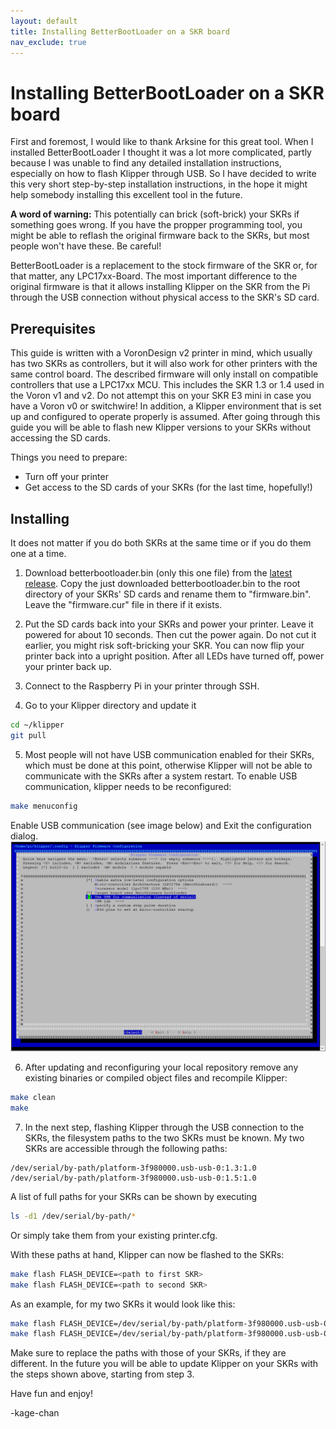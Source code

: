 ```yaml
---
layout: default
title: Installing BetterBootLoader on a SKR board
nav_exclude: true
---
```


# Installing BetterBootLoader on a SKR board

First and foremost, I would like to thank Arksine for this great tool. When I installed BetterBootLoader I thought it was a lot more complicated, partly because I was unable to find any detailed installation instructions, especially on how to flash Klipper through USB. So I have decided to write this very short step-by-step installation instructions, in the hope it might help somebody installing this excellent tool in the future.

**A word of warning:** This potentially can brick (soft-brick) your SKRs if something goes wrong. If you have the propper programming tool, you might be able to reflash the original firmware back to the SKRs, but most people won't have these. Be careful!

BetterBootLoader is a replacement to the stock firmware of the SKR or, for that matter, any LPC17xx-Board. The most important difference to the original firmware is that it allows installing Klipper on the SKR from the Pi through the USB connection without physical access to the SKR's SD card.

## Prerequisites
This guide is written with a VoronDesign v2 printer in mind, which usually has two SKRs as controllers, but it will also work for other printers with the same control board. The described firmware will only install on compatible controllers that use a LPC17xx MCU. This includes the SKR 1.3 or 1.4 used in the Voron v1 and v2. Do not attempt this on your SKR E3 mini in case you have a Voron v0 or switchwire!
In addition, a Klipper environment that is set up and configured to operate properly is assumed. After going through this guide you will be able to flash new Klipper versions to your SKRs without accessing the SD cards.

Things you need to prepare:
- Turn off your printer
- Get access to the SD cards of your SKRs (for the last time, hopefully!)


## Installing

It does not matter if you do both SKRs at the same time or if you do them one at a time.

1. Download betterbootloader.bin (only this one file) from the [latest release](https://github.com/Arksine/LPC17xx-DFU-Bootloader/releases).
Copy the just downloaded betterbootloader.bin to the root directory of your SKRs' SD cards and rename them to "firmware.bin". Leave the "firmware.cur" file in there if it exists.

2. Put the SD cards back into your SKRs and power your printer. Leave it powered for about 10 seconds. Then cut the power again. Do not cut it earlier, you might risk soft-bricking your SKR. You can now flip your printer back into a upright position. After all LEDs have turned off, power your printer back up.

3. Connect to the Raspberry Pi in your printer through SSH.

4. Go to your Klipper directory and update it

```bash
cd ~/klipper
git pull
```

5. Most people will not have USB communication enabled for their SKRs, which must be done at this point, otherwise Klipper will not be able to communicate with the SKRs after a system restart. To enable USB communication, klipper needs to be reconfigured:

```bash
make menuconfig
```

Enable USB communication (see image below) and Exit the configuration dialog.
![Klipper's menuconfig dialog with USB communication enabled](./images/MakeMenuconfig.png)

6. After updating and reconfiguring your local repository remove any existing binaries or compiled object files and recompile Klipper:

```bash
make clean
make
```
7. In the next step, flashing Klipper through the USB connection to the SKRs, the filesystem paths to the two SKRs must be known. My two SKRs are accessible through the following paths:
```
/dev/serial/by-path/platform-3f980000.usb-usb-0:1.3:1.0
/dev/serial/by-path/platform-3f980000.usb-usb-0:1.5:1.0
```

A list of full paths for your SKRs can be shown by executing
```bash
ls -d1 /dev/serial/by-path/*
```

Or simply take them from your existing printer.cfg.

With these paths at hand, Klipper can now be flashed to the SKRs:

```bash
make flash FLASH_DEVICE=<path to first SKR>
make flash FLASH_DEVICE=<path to second SKR>
```

As an example, for my two SKRs it would look like this:

```bash
make flash FLASH_DEVICE=/dev/serial/by-path/platform-3f980000.usb-usb-0:1.3:1.0
make flash FLASH_DEVICE=/dev/serial/by-path/platform-3f980000.usb-usb-0:1.5:1.0
```

Make sure to replace the paths with those of your SKRs, if they are different.
In the future you will be able to update Klipper on your SKRs with the steps shown above, starting from step 3.

Have fun and enjoy!

-kage-chan

